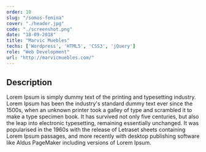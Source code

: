 ```yaml
---
order: 10
slug: "/somos-femina"
cover: "./header.jpg"
code: "./screenshot.png"
date: "18-09-2018"
title: "Marvic Muebles"
techs: ['Wordpress', 'HTML5', 'CSS3', 'jQuery']
role: "Web Development"
url: "http://marvicmuebles.com/"
---
```


## Description

Lorem Ipsum is simply dummy text of the printing and typesetting industry. Lorem Ipsum has been the industry's standard dummy text ever since the 1500s, when an unknown printer took a galley of type and scrambled it to make a type specimen book. It has survived not only five centuries, but also the leap into electronic typesetting, remaining essentially unchanged. It was popularised in the 1960s with the release of Letraset sheets containing Lorem Ipsum passages, and more recently with desktop publishing software like Aldus PageMaker including versions of Lorem Ipsum.